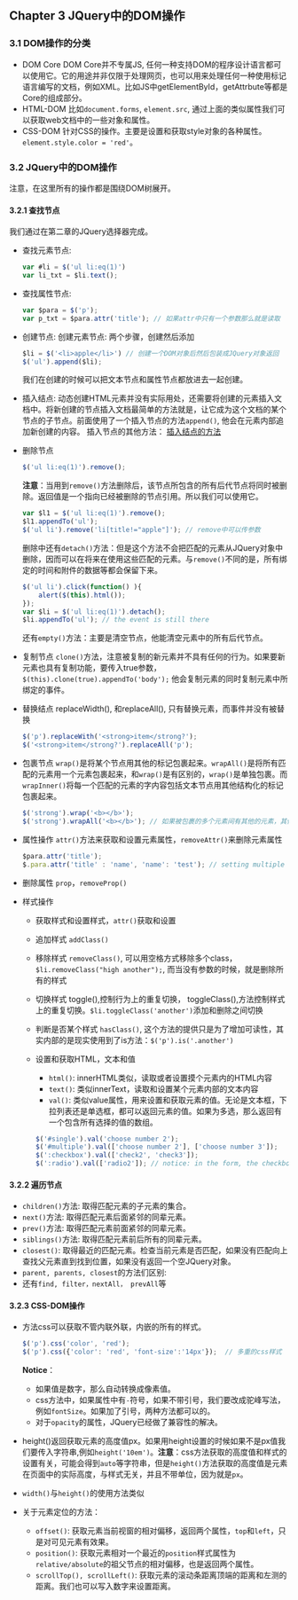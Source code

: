 ## Chapter 3 JQuery中的DOM操作

### 3.1 DOM操作的分类

* DOM Core
DOM Core并不专属JS, 任何一种支持DOM的程序设计语言都可以使用它。它的用途并非仅限于处理网页，也可以用来处理任何一种使用标记语言编写的文档，例如XML。比如JS中getElementById，getAttrbute等都是Core的组成部分。
* HTML-DOM
比如`document.forms`, `element.src`, 通过上面的类似属性我们可以获取web文档中的一些对象和属性。
* CSS-DOM
针对CSS的操作。主要是设置和获取style对象的各种属性。`element.style.color = 'red'`。

### 3.2 JQuery中的DOM操作
注意，在这里所有的操作都是围绕DOM树展开。
#### 3.2.1 查找节点
我们通过在第二章的JQuery选择器完成。
  * 查找元素节点:
    ```javascript
    var #li = $('ul li:eq(1)')
    var li_txt = $li.text();
    ```
  * 查找属性节点:
    ```javascript
    var $para = $('p');
    var p_txt = $para.attr('title'); // 如果attr中只有一个参数那么就是读取
    ```
  * 创建节点:
    创建元素节点: 两个步骤，创建然后添加

    ```javascript
    $li = $('<li>apple</li>') // 创建一个DOM对象后然后包装成JQuery对象返回
    $('ul').append($li);
    ```
    我们在创建的时候可以把文本节点和属性节点都放进去一起创建。
  * 插入结点:
    动态创建HTML元素并没有实际用处，还需要将创建的元素插入文档中。将新创建的节点插入文档最简单的方法就是，让它成为这个文档的某个节点的子节点。前面使用了一个插入节点的方法`append()`, 他会在元素内部追加新创建的内容。
    插入节点的其他方法：
    [插入结点的方法]()
  * 删除节点

    ```javascript
    $('ul li:eq(1)').remove();
    ```
    **注意**：当用到`remove()`方法删除后，该节点所包含的所有后代节点将同时被删除。返回值是一个指向已经被删除的节点引用。所以我们可以使用它。
    ```javascript
    var $l1 = $('ul li:eq(1)').remove();
    $l1.appendTo('ul');
    $('ul li').remove('li[title!="apple"]'); // remove中可以传参数
    ```
    删除中还有`detach()`方法：但是这个方法不会把匹配的元素从JQuery对象中删除，因而可以在将来在使用这些匹配的元素。与`remove()`不同的是，所有绑定的时间和附件的数据等都会保留下来。
    ```javascript
    $('ul li').click(function() ){
        alert($(this).html());
    });
    var $li = $('ul li:eq(1)').detach();
    $li.appendTo('ul'); // the event is still there
    ```
    还有`empty()`方法：主要是清空节点，他能清空元素中的所有后代节点。
  * 复制节点
    `clone()`方法，注意被复制的新元素并不具有任何的行为。如果要新元素也具有复制功能，要传入true参数，`$(this).clone(true).appendTo('body');` 他会复制元素的同时复制元素中所绑定的事件。
  * 替换结点
    replaceWidth(), 和replaceAll(), 只有替换元素，而事件并没有被替换

    ```javascript
    $('p').replaceWith('<strong>item</strong?');
    $('<strong>item</strong?').replaceAll('p');
    ```
  * 包裹节点
    `wrap()`是将某个节点用其他的标记包裹起来。`wrapAll()`是将所有匹配的元素用一个元素包裹起来，和`wrap()`是有区别的，`wrap()`是单独包裹。而`wrapInner()`将每一个匹配的元素的字内容包括文本节点用其他结构化的标记包裹起来。

    ```javascript
    $('strong').wrap('<b></b>');
    $('strong').wrapAll('<b></b>'); // 如果被包裹的多个元素间有其他的元素，其他的元素会被放到包裹元素之后
    ```
  * 属性操作
    `attr()`方法来获取和设置元素属性，`removeAttr()`来删除元素属性

    ```javascript
    $para.attr('title');
    $.para.attr('title' : 'name', 'name': 'test'); // setting multiple attr
    ```
  * 删除属性
    `prop`，`removeProp()`
  * 样式操作
    * 获取样式和设置样式，` attr() `获取和设置
    * 追加样式 `addClass()`
    * 移除样式 `removeClass()`, 可以用空格方式移除多个class， `$li.removeClass("high another");`, 而当没有参数的时候，就是删除所有的样式
    * 切换样式 toggle(),控制行为上的重复切换， toggleClass(),方法控制样式上的重复切换。`$li.toggleClass('another')`添加和删除之间切换
    * 判断是否某个样式 `hasClass()`, 这个方法的提供只是为了增加可读性，其实内部的是现实使用到了is方法：`$('p').is('.another')`
    * 设置和获取HTML，文本和值
      * `html()`: innerHTML类似，读取或者设置摸个元素内的HTML内容
      * `text()`: 类似innerText，读取和设置某个元素内部的文本内容
      * `val()`: 类似value属性，用来设置和获取元素的值。无论是文本框，下拉列表还是单选框，都可以返回元素的值。如果为多选，那么返回有一个包含所有选择的值的数组。

      ```javascript
      $('#single').val('choose number 2');
      $('#multiple').val(['choose number 2'], ['choose number 3']);
      $(':checkbox').val(['check2', 'check3']);
      $(':radio').val(['radio2']); // notice: in the form, the checkbox and radio must have the value attribute.
      ```
#### 3.2.2 遍历节点
* `children()`方法: 取得匹配元素的子元素的集合。
* `next()`方法: 取得匹配元素后面紧邻的同辈元素。
* `prev()`方法: 取得匹配元素前面紧邻的同辈元素。
* `siblings()`方法: 取得匹配元素前后所有的同辈元素。
* `closest()`: 取得最近的匹配元素。检查当前元素是否匹配，如果没有匹配向上查找父元素直到找到位置，如果没有返回一个空JQuery对象。
* `parent, parents, closest`的方法们区别:
* 还有`find, filter，nextAll， prevAll`等

#### 3.2.3 CSS-DOM操作
* 方法css可以获取不管内联外联，内嵌的所有的样式。

  ```javascript
  $('p').css('color', 'red');
  $('p').css({'color': 'red', 'font-size':'14px'});  // 多重的css样式
  ```
  **Notice**：
  * 如果值是数字，那么自动转换成像素值。
  * css方法中，如果属性中有`-`符号，如果不带引号，我们要改成驼峰写法，例如`fontSize`。如果加了引号，两种方法都可以的。
  * 对于`opacity`的属性，JQuery已经做了兼容性的解决。
* height()返回获取元素的高度值px。如果用height设置的时候如果不是px值我们要传入字符串,例如`height('10em')`。**注意**：css方法获取的高度值和样式的设置有关，可能会得到`auto`等字符串，但是`height()`方法获取的高度值是元素在页面中的实际高度，与样式无关，并且不带单位，因为就是`px`。
* `width()`与`height()`的使用方法类似
* 关于元素定位的方法：
  * `offset()`: 获取元素当前视窗的相对偏移，返回两个属性，`top`和`left`，只是对可见元素有效果。
  * `position()`: 获取元素相对一个最近的`position`样式属性为`relative/absolute`的祖父节点的相对偏移，也是返回两个属性。
  * `scrollTop(), scrollLeft()`: 获取元素的滚动条距离顶端的距离和左测的距离。我们也可以写入数字来设置距离。

    